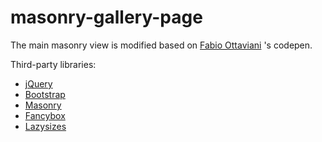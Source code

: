 # masonry-gallery-page


The main masonry view is modified based on [Fabio Ottaviani](https://codepen.io/supah/pen/wpbPyM) 's codepen.

Third-party libraries: 

- [jQuery](https://jquery.com/)
- [Bootstrap](https://getbootstrap.com/)
- [Masonry](https://masonry.desandro.com/)
- [Fancybox](http://fancyapps.com/fancybox/3/)
- [Lazysizes](https://github.com/aFarkas/lazysizes)